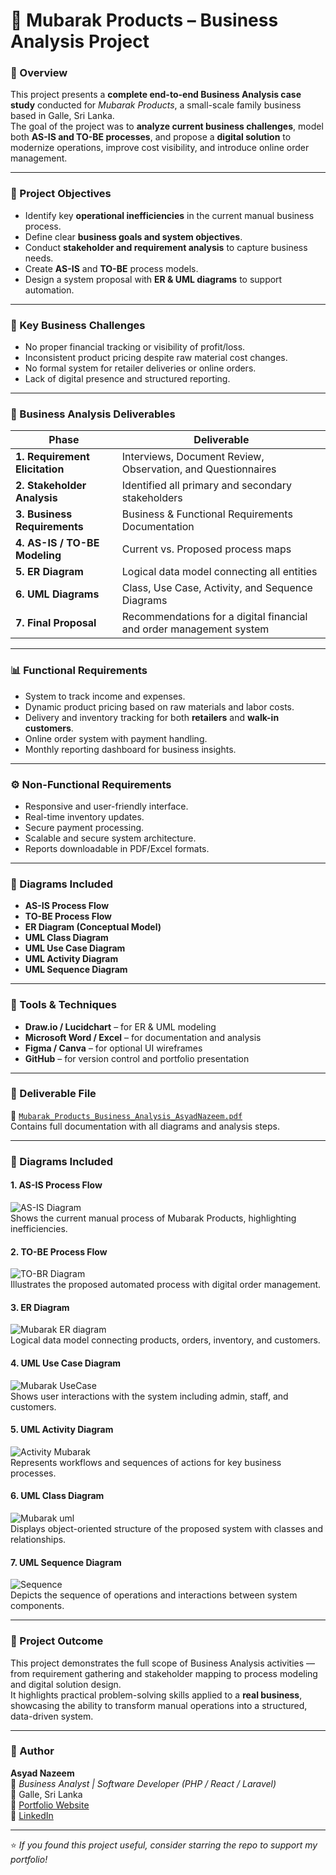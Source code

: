 # 🧾 Mubarak Products – Business Analysis Project

### 📘 Overview
This project presents a **complete end-to-end Business Analysis case study** conducted for *Mubarak Products*, a small-scale family business based in Galle, Sri Lanka.  
The goal of the project was to **analyze current business challenges**, model both **AS-IS and TO-BE processes**, and propose a **digital solution** to modernize operations, improve cost visibility, and introduce online order management.

---

### 🎯 Project Objectives
- Identify key **operational inefficiencies** in the current manual business process.  
- Define clear **business goals and system objectives**.  
- Conduct **stakeholder and requirement analysis** to capture business needs.  
- Create **AS-IS** and **TO-BE** process models.  
- Design a system proposal with **ER & UML diagrams** to support automation.  

---

### 🧩 Key Business Challenges
- No proper financial tracking or visibility of profit/loss.  
- Inconsistent product pricing despite raw material cost changes.  
- No formal system for retailer deliveries or online orders.  
- Lack of digital presence and structured reporting.

---

### 🧠 Business Analysis Deliverables

| **Phase** | **Deliverable** |
|------------|----------------|
| **1. Requirement Elicitation** | Interviews, Document Review, Observation, and Questionnaires |
| **2. Stakeholder Analysis** | Identified all primary and secondary stakeholders |
| **3. Business Requirements** | Business & Functional Requirements Documentation |
| **4. AS-IS / TO-BE Modeling** | Current vs. Proposed process maps |
| **5. ER Diagram** | Logical data model connecting all entities |
| **6. UML Diagrams** | Class, Use Case, Activity, and Sequence Diagrams |
| **7. Final Proposal** | Recommendations for a digital financial and order management system |

---

### 📊 Functional Requirements
- System to track income and expenses.  
- Dynamic product pricing based on raw materials and labor costs.  
- Delivery and inventory tracking for both **retailers** and **walk-in customers**.  
- Online order system with payment handling.  
- Monthly reporting dashboard for business insights.

---

### ⚙️ Non-Functional Requirements
- Responsive and user-friendly interface.  
- Real-time inventory updates.  
- Secure payment processing.  
- Scalable and secure system architecture.  
- Reports downloadable in PDF/Excel formats.

---

### 🧱 Diagrams Included
- **AS-IS Process Flow**
- **TO-BE Process Flow**
- **ER Diagram (Conceptual Model)**
- **UML Class Diagram**
- **UML Use Case Diagram**
- **UML Activity Diagram**
- **UML Sequence Diagram**

---

### 💼 Tools & Techniques
- **Draw.io / Lucidchart** – for ER & UML modeling  
- **Microsoft Word / Excel** – for documentation and analysis  
- **Figma / Canva** – for optional UI wireframes  
- **GitHub** – for version control and portfolio presentation  

---

### 📄 Deliverable File
📘 [`Mubarak_Products_Business_Analysis_AsyadNazeem.pdf`](./Mubarak_Products_Business_Analysis_AsyadNazeem.pdf)  
Contains full documentation with all diagrams and analysis steps.

---

### 🧱 Diagrams Included

#### 1. AS-IS Process Flow
![AS-IS Diagram](images/AS-IS-Diagram.jpg)  
Shows the current manual process of Mubarak Products, highlighting inefficiencies.

#### 2. TO-BE Process Flow
![TO-BR Diagram](images/TO-BR-Diagram.jpg)  
Illustrates the proposed automated process with digital order management.

#### 3. ER Diagram
![Mubarak ER diagram](images/Mubarak-ER-diagram.jpg)  
Logical data model connecting products, orders, inventory, and customers.

#### 4. UML Use Case Diagram
![Mubarak UseCase](images/Mubarak-UseCase.jpg)  
Shows user interactions with the system including admin, staff, and customers.

#### 5. UML Activity Diagram
![Activity Mubarak](images/Activity-Mubarak.jpg)  
Represents workflows and sequences of actions for key business processes.

#### 6. UML Class Diagram
![Mubarak uml](images/Mubarak-uml.jpg)  
Displays object-oriented structure of the proposed system with classes and relationships.

#### 7. UML Sequence Diagram
![Sequence](images/Sequence.jpg)  
Depicts the sequence of operations and interactions between system components.


---

### 🧭 Project Outcome
This project demonstrates the full scope of Business Analysis activities — from requirement gathering and stakeholder mapping to process modeling and digital solution design.  
It highlights practical problem-solving skills applied to a **real business**, showcasing the ability to transform manual operations into a structured, data-driven system.

---

### 👤 Author
**Asyad Nazeem**  
💼 *Business Analyst | Software Developer (PHP / React / Laravel)*  
📍 Galle, Sri Lanka  
🔗 [Portfolio Website](https://asyadnazeem.github.io/My-Portfolio)  
🔗 [LinkedIn](#)  

---

⭐ *If you found this project useful, consider starring the repo to support my portfolio!*

